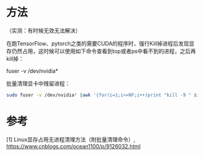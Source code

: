 # 方法

（实测：有时候无效无法解决）

在跑TensorFlow、pytorch之类的需要CUDA的程序时，强行Kill掉进程后发现显存仍然占用，这时候可以使用如下命令查看到top或者ps中看不到的进程，之后再kill掉：

fuser -v /dev/nvidia*

批量清理显卡中残留进程：

```bash
sudo fuser -v /dev/nvidia* |awk '{for(i=1;i<=NF;i++)print "kill -9 " $i;}' | sudo sh
```

# 参考

[1] Linux显存占用无进程清理方法（附批量清理命令）, https://www.cnblogs.com/ocean1100/p/9126032.html